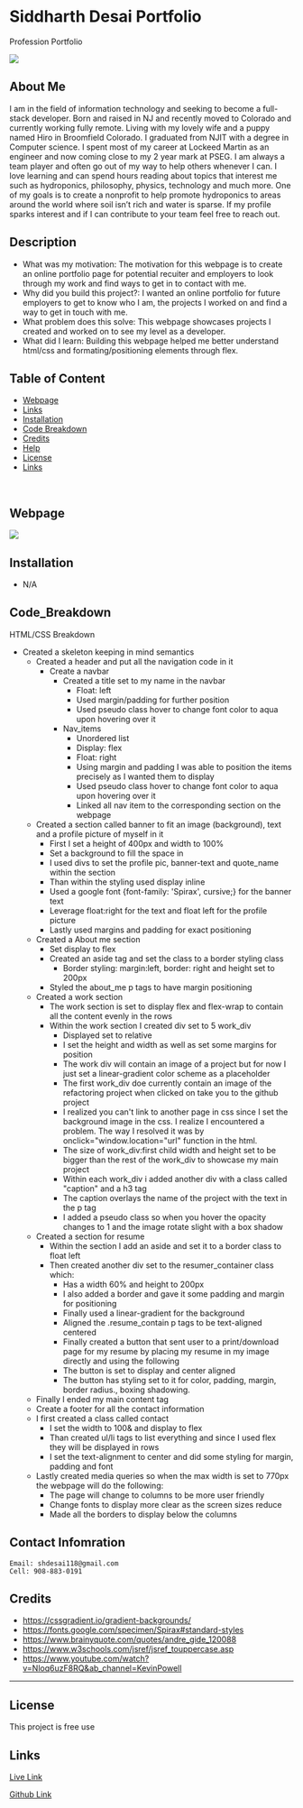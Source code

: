 # Siddharth Desai Portfolio
Profession Portfolio

![](/img/header_readme.PNG)

## About Me
I am in the field of information technology and seeking to become a full-stack developer. Born and raised in NJ and recently moved to Colorado and currently working fully remote. Living with my lovely wife and a puppy named Hiro in Broomfield Colorado. I graduated from NJIT with a degree in Computer science. I spent most of my career at Lockeed Martin as an engineer and now coming close to my 2 year mark at PSEG. I am always a team player and often go out of my way to help others whenever I can. I love learning and can spend hours reading about topics that interest me such as hydroponics, philosophy, physics, technology and much more. One of my goals is to create a nonprofit to help promote hydroponics to areas around the world where soil isn’t rich and water is sparse. If my profile sparks interest and if I can contribute to your team feel free to reach out.


## Description

* What was my motivation: The motivation for this webpage is to create an online portfolio page for potential recuiter and employers to look through my work and find ways to get in to contact with me.
* Why did you build this project?: I wanted an online portfolio for future employers to get to know who I am, the projects I worked on and find a way to get in touch with me.
* What problem does this solve: This webpage showcases projects I created and worked on to see my level as a developer.
* What did I learn:  Building this webpage helped me better understand html/css and formating/positioning elements through flex.


## Table of Content
- [Webpage](#webpage)
- [Links](#links)
- [Installation](#installation)
- [Code Breakdown](#code_breakdown)
- [Credits](#credits)
- [Help](#help)
- [License](#license)
- [Links](#links)

<br/>

## Webpage
![](/img/Portfolio_webpage.png)


## Installation

* N/A
 

## Code_Breakdown

HTML/CSS Breakdown

- Created a skeleton keeping in mind semantics
  - Created a header and put all the navigation code in it
    - Create a navbar
      - Created a title set to my name in the navbar
        - Float: left
        - Used margin/padding for further position
        - Used pseudo class hover to change font color to aqua upon hovering over it
      - Nav\_items
        - Unordered list
        - Display: flex
        - Float: right
        - Using margin and padding I was able to position the items precisely as I wanted them to display
        - Used pseudo class hover to change font color to aqua upon hovering over it
        - Linked all nav item to the corresponding section on the webpage
  - Created a section called banner to fit an image (background), text and a profile picture of myself in it
    - First I set a height of 400px and width to 100%
    - Set a background to fill the space in
    - I used divs to set the profile pic, banner-text and quote\_name within the section
    - Than within the styling used display inline
    - Used a google font {font-family: &#39;Spirax&#39;, cursive;} for the banner text
    - Leverage float:right for the text and float left for the profile picture
    - Lastly used margins and padding for exact positioning
  - Created a About me section
    - Set display to flex
    - Created an aside tag and set the class to a border styling class
      - Border styling: margin:left, border: right and height set to 200px
    - Styled the about\_me p tags to have margin positioning
  - Created a work section
    - The work section is set to display flex and flex-wrap to contain all the content evenly in the rows
    - Within the work section I created div set to 5 work\_div
      - Displayed set to relative
      - I set the height and width as well as set some margins for position
      - The work div will contain an image of a project but for now I just set a linear-gradient color scheme as a placeholder
      - The first work\_div doe currently contain an image of the refactoring project when clicked on take you to the github project
      - I realized you can&#39;t link to another page in css since I set the background image in the css. I realize I encountered a problem. The way I resolved it was by onclick=&quot;window.location=&quot;url&quot; function in the html.
      - The size of work\_div:first child width and height set to be bigger than the rest of the work\_div to showcase my main project
      - Within each work\_div i added another div with a class called &quot;caption&quot; and a h3 tag
      - The caption overlays the name of the project with the text in the p tag
      - I added a pseudo class so when you hover the opacity changes to 1 and the image rotate slight with a box shadow
  - Created a section for resume
    - Within the section I add an aside and set it to a border class to float left
    - Then created another div set to the resumer\_container class which:
      - Has a width 60% and height to 200px
      - I also added a border and gave it some padding and margin for positioning
      - Finally used a linear-gradient for the background
      - Aligned the .resume\_contain p tags to be text-aligned centered
      - Finally created a button that sent user to a print/download page for my resume by placing my resume in my image directly and using the following
      - The button is set to display and center aligned
      - The button has styling set to it for color, padding, margin, border radius., boxing shadowing.
  - Finally I ended my main content tag
  - Create a footer for all the contact information
  - I first created a class called contact
    - I set the width to 100&amp; and display to flex
    - Than created ul/li tags to list everything and since I used flex they will be displayed in rows
    - I set the text-alignment to center and did some styling for margin, padding and font
  - Lastly created media queries so when the max width is set to 770px the webpage will do the following:
    - The page will change to columns to be more user friendly
    - Change fonts to display more clear as the screen sizes reduce
    - Made all the borders to display below the columns


## Contact Infomration

```
Email: shdesai118@gmail.com
Cell: 908-883-0191
```

## Credits

* https://cssgradient.io/gradient-backgrounds/
* https://fonts.google.com/specimen/Spirax#standard-styles
* https://www.brainyquote.com/quotes/andre_gide_120088
* https://www.w3schools.com/jsref/jsref_touppercase.asp
* https://www.youtube.com/watch?v=Nloq6uzF8RQ&ab_channel=KevinPowell
--- 

## License

This project is free use

## Links

[Live Link](https://shd118.github.io/Refactoring-Horiseon-Webpage/)

[Github Link](https://github.com/SHD118/Refactoring-Horiseon-Webpage/blob/master/README.md)
 

